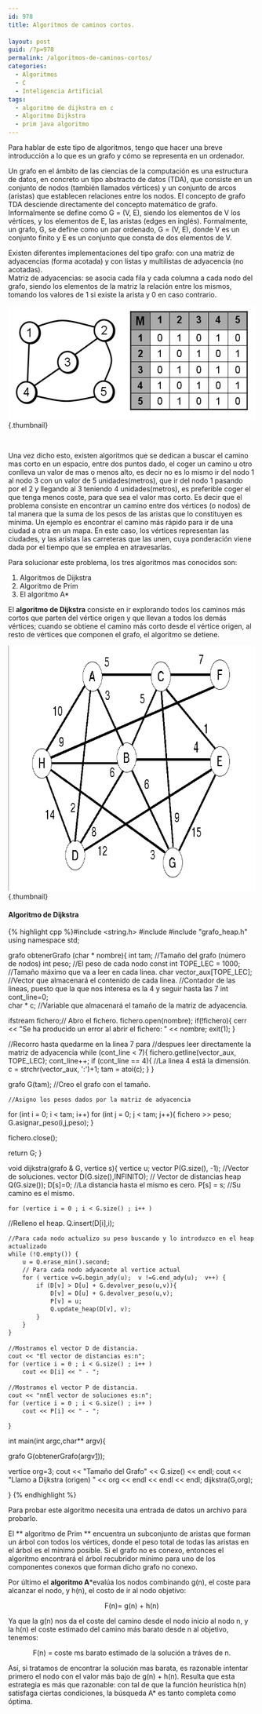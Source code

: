 ```yaml
---
id: 978
title: Algoritmos de caminos cortos.

layout: post
guid: /?p=978
permalink: /algoritmos-de-caminos-cortos/
categories:
  - Algoritmos
  - C
  - Inteligencia Artificial
tags:
  - algoritmo de dijkstra en c
  - Algoritmo Dijkstra
  - prim java algoritmo
---
```

Para hablar de este tipo de algoritmos, tengo que hacer una breve introducción a lo que es un grafo y cómo se representa en un ordenador.

Un grafo en el ámbito de las ciencias de la computación es una estructura de datos, en concreto un tipo abstracto de datos (TDA), que consiste en un conjunto de nodos (también llamados vértices) y un conjunto de arcos (aristas) que establecen relaciones entre los nodos. El concepto de grafo TDA desciende directamente del concepto matemático de grafo.  
Informalmente se define como G = (V, E), siendo los elementos de V los vértices, y los elementos de E, las aristas (edges en inglés). Formalmente, un grafo, G, se define como un par ordenado, G = (V, E), donde V es un conjunto finito y E es un conjunto que consta de dos elementos de V.

Existen diferentes implementaciones del tipo grafo: con una matriz de adyacencias (forma acotada) y con listas y multilistas de adyacencia (no acotadas).  
Matriz de adyacencias: se asocia cada fila y cada columna a cada nodo del grafo, siendo los elementos de la matriz la relación entre los mismos, tomando los valores de 1 si existe la arista y 0 en caso contrario.

[<img src="/images/2012/10/Matriz_de_adyacencia1.jpg" alt="" title="Matriz_de_adyacencia" width="546" height="232" class="aligncenter size-full wp-image-980" />][1]{.thumbnail}  
  
<!--more-->

  
&nbsp;

Una vez dicho esto, existen algoritmos que se dedican a buscar el camino mas corto en un espacio, entre dos puntos dado, el coger un camino u otro conlleva un valor de mas o menos alto, es decir no es lo mismo ir del nodo 1 al nodo 3 con un valor de 5 unidades(metros), que ir del nodo 1 pasando por el 2 y llegando al 3 teniendo 4 unidades(metros), es preferible coger el que tenga menos coste, para que sea el valor mas corto. Es decir que el problema consiste en encontrar un camino entre dos vértices (o nodos) de tal manera que la suma de los pesos de las aristas que lo constituyen es mínima. Un ejemplo es encontrar el camino más rápido para ir de una ciudad a otra en un mapa. En este caso, los vértices representan las ciudades, y las aristas las carreteras que las unen, cuya ponderación viene dada por el tiempo que se emplea en atravesarlas.

Para solucionar este problema, los tres algoritmos mas conocidos son:

  1. Algoritmos de Dijkstra
  2. Algoritmo de Prim
  3. El algoritmo A*

El **algoritmo de Dijkstra** consiste en ir explorando todos los caminos más cortos que parten del vértice origen y que llevan a todos los demás vértices; cuando se obtiene el camino más corto desde el vértice origen, al resto de vértices que componen el grafo, el algoritmo se detiene.

[<img src="/images/2012/10/Caminosmascortos1.jpg" alt="" title="Caminosmascortos" width="744" height="500" class="aligncenter size-full wp-image-981" />][2]{.thumbnail}

#### Algoritmo de Dijkstra

{% highlight cpp %}#include <string.h>
#include <fstream>
#include "grafo_heap.h"
using namespace std;
 
grafo obtenerGrafo (char * nombre){
    int tam;                            //Tamaño del grafo (número de nodos)
    int peso;                       //El peso de cada nodo
   const int TOPE_LEC = 1000;   //Tamaño máximo que va a leer en cada linea.
   char vector_aux[TOPE_LEC];   //Vector que almacenará el contenido de cada linea.
//Contador de las lineas, puesto que la que nos interesa es la 4 y seguir hasta las 7
   int cont_line=0;            
   char * c;            //Variable que almacenará el tamaño de la matriz de adyacencia.
 
   ifstream fichero;// Abro el fichero.
   fichero.open(nombre);
   if(!fichero){
       cerr << "Se ha producido un error al abrir el fichero: " << nombre;
       exit(1);
   }
 
//Recorro hasta quedarme en la linea 7 para
//despues leer directamente la matriz de adyacencia
   while (cont_line < 7){
       fichero.getline(vector_aux, TOPE_LEC);
       cont_line++;
       if (cont_line == 4){ //La linea 4 está la dimensión.
           c = strchr(vector_aux, ':')+1;
           tam = atoi(c);
       }
   }
    
 
   grafo G(tam);      //Creo el grafo con el tamaño.
    
    //Asigno los pesos dados por la matriz de adyacencia
   for (int i = 0; i < tam; i++)
       for (int j = 0; j < tam; j++){
           fichero >> peso;  G.asignar_peso(i,j,peso);
       }
    
   fichero.close();
    
   return G;
}
 
 
void dijkstra(grafo & G, vertice s){
    vertice u;
    vector<vertice> P(G.size(), -1);      //Vector de soluciones.
    vector<distancia> D(G.size(),INFINITO);  // Vector de distancias
    heap Q(G.size());
    D[s]=0; //La distancia hasta el mismo es cero.
    P[s] = s; //Su camino es el mismo.
 
    for (vertice i = 0 ; i < G.size() ; i++ )
 //Relleno el heap.
        Q.insert(D[i],i);
 
    //Para cada nodo actualizo su peso buscando y lo introduzco en el heap actualizado
    while (!Q.empty()) {
        u = Q.erase_min().second;
        // Para cada nodo adyacente al vertice actual
        for ( vertice v=G.begin_ady(u);  v !=G.end_ady(u);  v++) {
            if (D[v] > D[u] + G.devolver_peso(u,v)){
                D[v] = D[u] + G.devolver_peso(u,v);
                P[v] = u;
                Q.update_heap(D[v], v);
            }
        }
    }
 
    //Mostramos el vector D de distancia.
    cout << "El vector de distancias es:n";
    for (vertice i = 0 ; i < G.size() ; i++ )
        cout << D[i] << " - ";
 
    //Mostramos el vector P de distancia.
    cout << "nnEl vector de soluciones es:n";
    for (vertice i = 0 ; i < G.size() ; i++ )
        cout << P[i] << " - ";
 
 
}
 
 
 
int main(int argc,char** argv){
 
  grafo G(obtenerGrafo(argv[1]));
 
  vertice org=3;
  cout << "Tamaño del Grafo"  << G.size() << endl;
  cout << "Llamo a Dijkstra (origen) " << org <<  endl << endl << endl;
  dijkstra(G,org);
 
}
{% endhighlight %}

<p style="text-align: left">
  Para probar este algoritmo necesita una entrada de datos un archivo para probarlo.
</p>

El ** algoritmo de Prim ** encuentra un subconjunto de aristas que forman un árbol con todos los vértices, donde el peso total de todas las aristas en el árbol es el mínimo posible. Si el grafo no es conexo, entonces el algoritmo encontrará el árbol recubridor mínimo para uno de los componentes conexos que forman dicho grafo no conexo.

Por último el **algoritmo A***evalúa los nodos combinando g(n), el coste para alcanzar el nodo, y h(n), el costo de ir al nodo objetivo:

<p style="text-align: center">
  F(n)= g(n) + h(n)
</p>

<p style="text-align: left">
  Ya que la g(n) nos da el coste del camino desde el nodo inicio al nodo n, y la h(n) el coste estimado del camino más barato desde n al objetivo, tenemos:
</p>

<p style="text-align: center">
  F(n) = coste ms barato estimado de la solución a tráves de n.
</p>

<p style="text-align: left">
  Así, si tratamos de encontrar la solución mas barata, es razonable intentar primero el nodo con el valor más bajo de g(n) + h(n). Resulta que esta estrategia es más que razonable: con tal de que la función heurística h(n) satisfaga ciertas condiciones, la búsqueda A* es tanto completa como óptima.
</p>



 [1]: /images/2012/10/Matriz_de_adyacencia1.jpg
 [2]: /images/2012/10/Caminosmascortos1.jpg